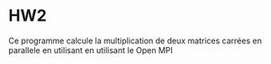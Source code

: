 # HW2
Ce programme calcule la multiplication de deux matrices carrées en parallele en utilisant en utilisant le Open MPI 

